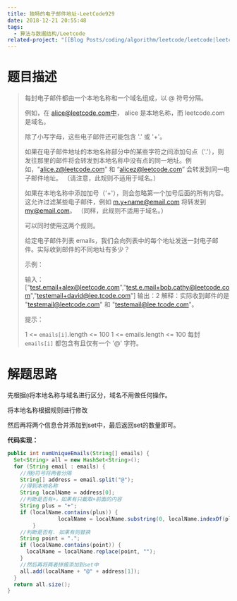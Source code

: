 ```yaml
---
title: 独特的电子邮件地址-LeetCode929
date: 2018-12-21 20:55:48
tags:
  - 算法与数据结构/Leetcode
related-project: "[[Blog Posts/coding/algorithm/leetcode/leetcode|leetcode]]"
---
```


# 题目描述

>  每封电子邮件都由一个本地名称和一个域名组成，以 @ 符号分隔。
>
> 例如，在 alice@leetcode.com中， alice 是本地名称，而 leetcode.com 是域名。
>
> 除了小写字母，这些电子邮件还可能包含 '.' 或 '+'。
>
> 如果在电子邮件地址的本地名称部分中的某些字符之间添加句点（'.'），则发往那里的邮件将会转发到本地名称中没有点的同一地址。例如，"alice.z@leetcode.com” 和 “alicez@leetcode.com” 会转发到同一电子邮件地址。 （请注意，此规则不适用于域名。）
>
> 如果在本地名称中添加加号（'+'），则会忽略第一个加号后面的所有内容。这允许过滤某些电子邮件，例如 m.y+name@email.com 将转发到 my@email.com。 （同样，此规则不适用于域名。）
>
> 可以同时使用这两个规则。
>
> 给定电子邮件列表 emails，我们会向列表中的每个地址发送一封电子邮件。实际收到邮件的不同地址有多少？
>
> 示例：
>
> 输入：\["test.email+alex@leetcode.com","test.e.mail+bob.cathy@leetcode.com","testemail+david@lee.tcode.com"]
> 输出：2
> 解释：实际收到邮件的是 "testemail@leetcode.com" 和 "testemail@lee.tcode.com"。
>
>
> 提示：
>
> 1 <= `emails[i]`.length <= 100
> 1 <= emails.length <= 100
> 每封 `emails[i]` 都包含有且仅有一个 '@' 字符。

<!--more-->

# 解题思路

先根据`@`将本地名称与域名进行区分，域名不用做任何操作。

将本地名称根据规则进行修改

然后再将两个信息合并添加到set中，最后返回set的数量即可。

**代码实现：**

```java
public int numUniqueEmails(String[] emails) {
  Set<String> all = new HashSet<String>();
  for (String email : emails) {
    //用@符号将两者分隔
    String[] address = email.split("@");
    //得到本地名称
    String localName = address[0];
    //判断是否有+，如果有只截取+前面的内容
    String plus = "+";
    if (localName.contains(plus)) {
				localName = localName.substring(0, localName.indexOf(plus));
		}
    //判断是否有. 如果有则替换
    String point = ".";
    if (localName.contains(point)) {
      localName = localName.replace(point, "");
    }
    //然后再将两者拼接添加到set中
    all.add(localName + "@" + address[1]);
  }
  return all.size();
}
```


